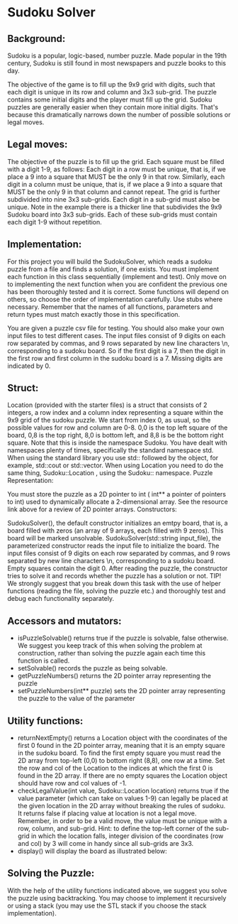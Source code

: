# Sudoku Solver

## Background:

Sudoku is a popular, logic-based, number puzzle. Made popular in the 19th century, Sudoku is still found in most newspapers and puzzle books to this day.

The objective of the game is to fill up the 9x9 grid with digits, such that each digit is unique in its row and column and 3x3 sub-grid. The puzzle contains some initial digits and the player must fill up the grid. Sudoku puzzles are generally easier when they contain more initial digits. That's because this dramatically narrows down the number of possible solutions or legal moves.

## Legal moves:

The objective of the puzzle is to fill up the grid. Each square must be filled with a digit 1-9, as follows: 
Each digit in a row must be unique, that is, if we place a 9 into a square that MUST  be the only 9 in that row.
Similarly, each digit in a column must be unique, that is, if we place a 9 into a square that MUST  be the only 9 in that column and cannot repeat.
The grid is further subdivided into nine 3x3 sub-grids. Each digit in a sub-grid must also be unique. Note in the example there is a thicker line that subdivides the 9x9 Sudoku board into 3x3 sub-grids. Each of these sub-grids must contain each digit 1-9 without repetition.

## Implementation:

For this project you will build the SudokuSolver, which reads a sudoku puzzle from a file and finds a solution, if one exists.
You must implement each function in this class sequentially (implement and test). Only move on to implementing the next function when you are confident the previous one has been thoroughly tested and it is correct. Some functions will depend on others, so choose the order of implementation carefully. Use stubs where necessary. Remember that the names of all functions, parameters and return types must match exactly those in this specification. 

You are given a puzzle csv file for testing. You should also make your own input files to test different cases. The input files consist of 9 digits on each row separated by commas, and 9 rows separated by new line characters \n, corresponding to a sudoku board. So if the first digit is a 7, then the digit in the first row and first column in the sudoku board is a 7. Missing digits are indicated by 0.

## Struct:

Location (provided with the starter files) is a struct that consists of 2 integers, a row index and a column index representing a square within the 9x9 grid of the sudoku puzzle. We start from index 0, as usual, so the possible values for row and column are 0-8. 0,0 is the top left square of the board, 0,8 is the top right, 8,0 is bottom left, and 8,8 is be the bottom right square. Note that this is inside the namespace Sudoku. You have dealt with namespaces plenty of times, specifically the standard namespace std. When using the standard library you use std:: followed by the object, for example, std::cout or std::vector. When using Location you need to do the same thing, Sudoku::Location , using the Sudoku:: namespace. 
Puzzle Representation:

You must store the puzzle as a 2D pointer to int ( int** a pointer of pointers to int) used to dynamically allocate a 2-dimensional array. See the resource link above for a review of 2D pointer arrays.
Constructors:

SudokuSolver(), the default constructor initializes an emtpy board, that is, a board filled with zeros (an array of 9 arrays, each filled with 9 zeros). This board will be marked unsolvable. 
SudokuSolver(std::string input_file), the parameterized constructor reads the input file to initialize the board. The input files consist of 9 digits on each row separated by commas, and 9 rows separated by new line characters \n, corresponding to a sudoku board. Empty squares contain the digit 0. After reading the puzzle, the constructor tries to solve it and records whether the puzzle has a solution or not.
TIP! We strongly suggest that you break down this task with the use of helper functions (reading the file, solving the puzzle etc.) and thoroughly test and debug each functionality separately.
 
## Accessors and mutators:

- isPuzzleSolvable() returns true if the puzzle is solvable, false otherwise. We suggest you keep track of this when solving the problem at construction, rather than solving the puzzle again each time this function is called.
- setSolvable() records the puzzle as being solvable.
- getPuzzleNumbers() returns the  2D pointer array representing the puzzle
- setPuzzleNumbers(int** puzzle) sets the  2D pointer array representing the puzzle to the value of the parameter 

## Utility functions:

- returnNextEmpty() returns a Location object with the coordinates of the first 0 found in the 2D pointer array, meaning that it is an empty square in the sudoku board. To find the first empty square you must read the 2D array from top-left (0,0) to bottom right (8,8), one row at a time. Set the row and col of the Location to the indices at which the first 0 is found in the 2D array. If there are no empty squares the Location object should have row and col values of -1.
- checkLegalValue(int value, Sudoku::Location location) returns true if the value parameter (which can take on values 1-9) can legally be placed at the given location in the 2D array without breaking the rules of sudoku. It returns false if placing value at location is not a legal move. Remember, in order to be a valid move, the value must be unique with a row, column, and sub-grid.
Hint: to define the top-left corner of the sub-grid in which the location falls, integer division of the coordinates (row and col) by 3 will come in handy since all sub-grids are 3x3.
- display() will display the board as illustrated below: 

## Solving the Puzzle:  

With the help of the utility functions indicated above, we suggest you solve the puzzle using backtracking. You may  choose to implement it recursively or using a stack (you may use the STL stack if you choose the stack implementation).